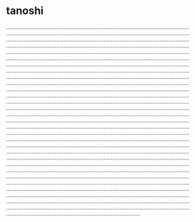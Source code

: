 # tanoshi

...................................................................................................................................................................................................................................................................................................................................................................................................................................................................................................................................................................................................................................................................................................................................................................................................................................................................................................................................................................................................................................................................................................................................................................................................................................................................................................................................................................................................................................................................................................................................................................................................................................................................................................................................................................................................................................................................................................................................................................................................................................................................................................................................................................................................................................................................................................................................................................................................................................................................................................................................................................................................................................................................................................................................................................................................................................................................................................................................................................................................................................................................................................................................................................................................................................................................................................................................................................................................................................................................................................................................................................................................................................................................................................................................................................................................................................................................................................................................................................